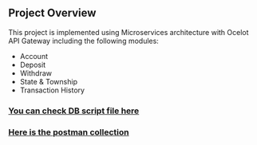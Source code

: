 ## Project Overview
This project is implemented using Microservices architecture with Ocelot API Gateway including the following modules:

- Account
- Deposit
- Withdraw
- State & Township
- Transaction History

### [You can check DB script file here](https://github.com/Linn-Thit-Htoo/Microservices.DotNet8MiniBankingManagementSystem/blob/master/script.sql)
### [Here is the postman collection](https://github.com/Linn-Thit-Htoo/Microservices.DotNet8MiniBankingManagementSystem/blob/master/Mini%20Banking%20Management%20System%20Microservices.postman_collection.json)
